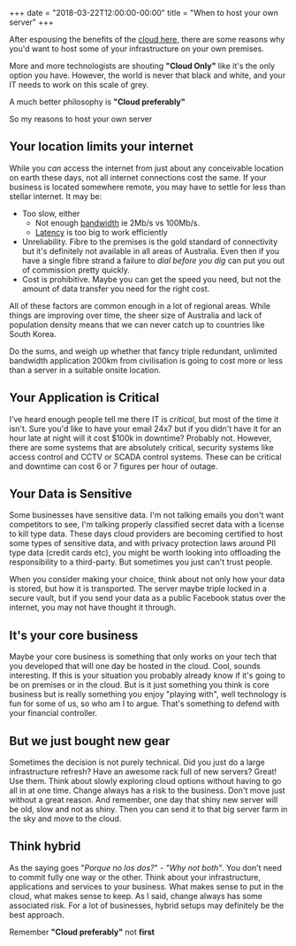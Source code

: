 +++
date = "2018-03-22T12:00:00-00:00"
title = "When to host your own server"
+++

After espousing the benefits of the [cloud here](/post/do-i-need-a-server-room), there are some reasons why you'd want to host some of your infrastructure on your own premises.

More and more technologists are shouting **"Cloud Only"** like it's the only option you have.  However, the world is never that black and white, and your IT needs to work on this scale of grey.

A much better philosophy is **"Cloud preferably"**<!--more-->

So my reasons to host your own server

Your location limits your internet
-----------------------------------

While you *can* access the internet from just about any conceivable location on earth these days, not all internet connections cost the same.   If your business is located somewhere remote, you may have to settle for less than stellar internet.  It may be:

* Too slow, either
  * Not enough [bandwidth](/posts/bandwidth-and-latency) ie 2Mb/s vs 100Mb/s.
  * [Latency](/posts/bandwidth-and-latency) is too big to work efficiently
* Unreliability.  Fibre to the premises is the gold standard of connectivity but it's definitely not available in all areas of Australia.  Even then if you have a single fibre strand a failure to *dial before you dig* can put you out of commission pretty quickly.
* Cost is prohibitive.  Maybe you can get the speed you need, but not the amount of data transfer you need for the right cost.

All of these factors are common enough in a lot of regional areas.  While things are improving over time, the sheer size of Australia and lack of population density means that we can never catch up to countries like South Korea.


Do the sums, and weigh up whether that fancy triple redundant, unlimited bandwidth application 200km from civilisation is going to cost more or less than a server in a suitable onsite location.


Your Application is Critical
----------------------------

I've heard enough people tell me there IT is *critical*, but most of the time it isn't.  Sure you'd like to have your email 24x7 but if you didn't have it for an hour late at night will it cost $100k in downtime?  Probably not.  However, there are some systems that are absolutely critical, security systems like access control and CCTV or SCADA control systems.  These can be critical and downtime can cost 6 or 7 figures per hour of outage.


Your Data is Sensitive
----------------------

Some businesses have sensitive data.  I'm not talking emails you don't want competitors to see, I'm talking properly classified secret data with a license to kill type data.  These days cloud providers are becoming certified to host some types of sensitive data, and with privacy protection laws around PII type data (credit cards etc), you might be worth looking into offloading the responsibility to a third-party.  But sometimes you just can't trust people.

When you consider making your choice, think about not only how your data is stored, but how it is transported.  The server maybe triple locked in a secure vault, but if you send your data as a public Facebook status over the internet, you may not have thought it through.


It's your core business 
-----------------------

Maybe your core business is something that only works on your tech that you developed that will one day be hosted in the cloud.  Cool, sounds interesting.  If this is your situation you probably already know if it's going to be on premises or in the cloud.  But is it just something you think is core business but is really something you enjoy "playing with", well technology is fun for some of us, so who am I to argue.  That's something to defend with your financial controller.


But we just bought new gear
---------------------

Sometimes the decision is not purely technical.  Did you just do a large infrastructure refresh?  Have an awesome rack full of new servers?  Great!  Use them.  Think about slowly exploring cloud options without having to go all in at one time.  Change always has a risk to the business.  Don't move just without a great reason.  And remember, one day that shiny new server will be old, slow and not as shiny.  Then you can send it to that big server farm in the sky and move to the cloud.


Think hybrid
-------------

As the saying goes "*Porque no los dos?*" - *"Why not both"*.  You don't need to commit fully one way or the other.  Think about your infrastructure, applications and services to your business.  What makes sense to put in the cloud, what makes sense to keep.  As I said, change always has some associated risk.  For a lot of businesses, hybrid setups may definitely be the best approach.

Remember **"Cloud preferably"** not **first**
